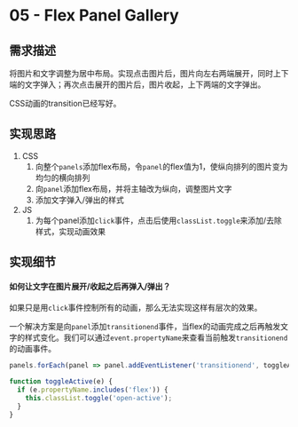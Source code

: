 # 05 - Flex Panel Gallery



## 需求描述

将图片和文字调整为居中布局。实现点击图片后，图片向左右两端展开，同时上下端的文字弹入；再次点击展开的图片后，图片收起，上下两端的文字弹出。

CSS动画的transition已经写好。



## 实现思路

1. CSS
   1. 向整个`panels`添加flex布局，令`panel`的flex值为1，使纵向排列的图片变为均匀的横向排列
   2. 向`panel`添加flex布局，并将主轴改为纵向，调整图片文字
   3. 添加文字弹入/弹出的样式
2. JS
   1. 为每个panel添加`click`事件，点击后使用`classList.toggle`来添加/去除样式，实现动画效果



## 实现细节

#### 如何让文字在图片展开/收起之后再弹入/弹出？

如果只是用`click`事件控制所有的动画，那么无法实现这样有层次的效果。

一个解决方案是向`panel`添加`transitionend`事件，当flex的动画完成之后再触发文字的样式变化。我们可以通过`event.propertyName`来查看当前触发`transitionend`的动画事件。

```js
panels.forEach(panel => panel.addEventListener('transitionend', toggleActive));

function toggleActive(e) {
  if (e.propertyName.includes('flex')) {
    this.classList.toggle('open-active');
  }
}
```

